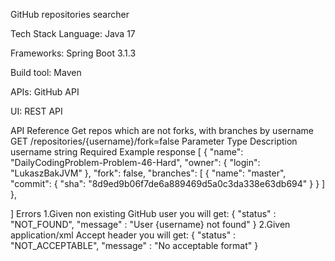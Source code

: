 
GitHub repositories searcher


Tech Stack
Language: Java 17

Frameworks: Spring Boot 3.1.3

Build tool: Maven

APIs: GitHub API

UI: REST API

API Reference
Get repos which are not forks, with branches by username    
  GET /repositories/{username}/fork=false
Parameter	Type	Description
username	string	Required
Example response
[ {
        "name": "DailyCodingProblem-Problem-46-Hard",
        "owner": {
            "login": "LukaszBakJVM"
        },
        "fork": false,
        "branches": [
            {
                "name": "master",
                "commit": {
                    "sha": "8d9ed9b06f7de6a889469d5a0c3da338e63db694"
                }
            }
        ]
    },
    
]
Errors
1.Given non existing GitHub user you will get:
{
  "status" : "NOT_FOUND",
  "message" : "User {username} not found"
}
2.Given application/xml Accept header you will get:
{
  "status" : "NOT_ACCEPTABLE",
  "message" : "No acceptable format"
}
